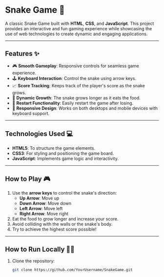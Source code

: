 # Snake Game 🐍

A classic Snake Game built with **HTML**, **CSS**, and **JavaScript**. This project provides an interactive and fun gaming experience while showcasing the use of web technologies to create dynamic and engaging applications.

---

## Features ✨

- 🎮 **Smooth Gameplay**: Responsive controls for seamless game experience.
- 🕹️ **Keyboard Interaction**: Control the snake using arrow keys.
- 📈 **Score Tracking**: Keeps track of the player's score as the snake grows.
- 🐍 **Dynamic Growth**: The snake grows longer as it eats the food.
- 🔄 **Restart Functionality**: Easily restart the game after losing.
- 📱 **Responsive Design**: Works on both desktops and mobile devices with keyboard support.

---
## Technologies Used 💻

- **HTML5**: To structure the game elements.
- **CSS3**: For styling and positioning the game board.
- **JavaScript**: Implements game logic and interactivity.

---

## How to Play 🎮

1. Use the **arrow keys** to control the snake's direction:
   - **Up Arrow**: Move up
   - **Down Arrow**: Move down
   - **Left Arrow**: Move left
   - **Right Arrow**: Move right
2. Eat the food to grow longer and increase your score.
3. Avoid colliding with the walls or the snake's body.
4. Try to achieve the highest score possible!

---

## How to Run Locally 🏃‍♂️

1. Clone the repository:
   ```bash
   git clone https://github.com/YourUsername/SnakeGame.git
